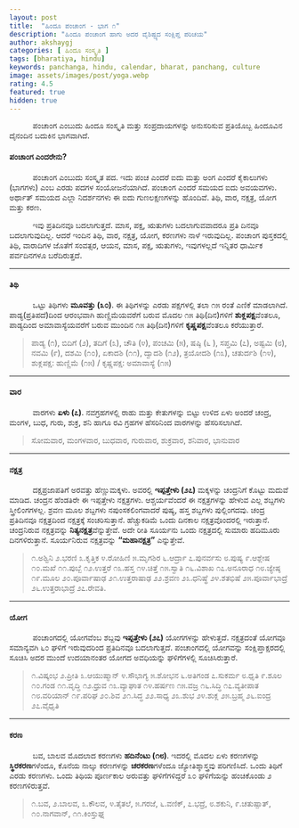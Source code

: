 ```yaml
---
layout: post
title:  "ಹಿಂದೂ ಪಂಚಾಂಗ - ಭಾಗ ೧"
description: "ಹಿಂದೂ ಪಂಚಾಂಗ ಹಾಗು ಅದರ ವೈಶಿಷ್ಟ್ಯದ ಸಂಕ್ಷಿಪ್ತ ಪರಿಚಯ"
author: akshaygj
categories: [ ಹಿಂದೂ ಸಂಸ್ಕೃತಿ ]
tags: [bharatiya, hindu]
keywords: panchanga, hindu, calendar, bharat, panchang, culture
image: assets/images/post/yoga.webp
rating: 4.5
featured: true
hidden: true
---
```


&emsp;&emsp;&emsp;ಪಂಚಾಂಗ ಎಂಬುದು ಹಿಂದೂ ಸಂಸ್ಕೃತಿ ಮತ್ತು ಸಂಪ್ರದಾಯಗಳನ್ನು ಅನುಸರಿಸುವ ಪ್ರತಿಯೊಬ್ಬ ಹಿಂದೂವಿನ ದೈನಂದಿನ ಬದುಕಿನ ಭಾಗವಾಗಿದೆ.

#### ಪಂಚಾಂಗ ಎಂದರೇನು?
&emsp;&emsp;&emsp;ಪಂಚಾಂಗ ಎಂಬುದು ಸಂಸ್ಕೃತ ಪದ. ಇದು ಪಂಚ ಎಂದರೆ ಐದು ಮತ್ತು ಅಂಗ ಎಂದರೆ ಕೈಕಾಲುಗಳು (ಭಾಗಗಳು) ಎಂಬ ಎರಡು ಪದಗಳ ಸಂಯೋಜನೆಯಾಗಿದೆ. ಪಂಚಾಂಗ ಎಂದರೆ ಸಮಯದ ಐದು ಅವಯವಗಳು. ಅರ್ಥಾತ್ ಸಮಯದ ಎಲ್ಲಾ ನಿದರ್ಶನಗಳು ಈ ಐದು ಗುಣಲಕ್ಷಣಗಳನ್ನು ಹೊಂದಿವೆ. ತಿಥಿ, ವಾರ, ನಕ್ಷತ್ರ, ಯೋಗ ಮತ್ತು ಕರಣ.

&emsp;&emsp;&emsp;ಇವು ಪ್ರತಿದಿನವೂ ಬದಲಾಗುತ್ತದೆ. ಮಾಸ, ಪಕ್ಷ, ಋತುಗಳು ಬದಲಾಗುವವಾದರೂ ಪ್ರತಿ ದಿನವೂ ಬದಲಾಗುವುದಿಲ್ಲ. ಆದರೆ ಇಂದಿನ ತಿಥಿ, ವಾರ, ನಕ್ಷತ್ರ, ಯೋಗ, ಕರಣಗಳು ನಾಳೆ ಇರುವುದಿಲ್ಲ. ಪಂಚಾಂಗ ಪುಸ್ತಕದಲ್ಲಿ ತಿಥಿ, ವಾರಾದಿಗಳ ಜೊತೆಗೆ ಸಂವತ್ಸರ, ಆಯನ, ಮಾಸ, ಪಕ್ಷ, ಋತುಗಳು, ಇವುಗಳಲ್ಲದೆ ಇನ್ನಿತರ ಧಾರ್ಮಿಕ ಪರ್ವದಿನಗಳೂ ಬರೆದಿರುತ್ತದೆ.

---
#### ತಿಥಿ
&emsp;&emsp;&emsp;ಒಟ್ಟು ತಿಥಿಗಳು <b>ಮೂವತ್ತು (೩೦)</b>. ಈ ತಿಥಿಗಳನ್ನು ಎರಡು ಪಕ್ಷಗಳಲ್ಲಿ ತಲಾ ೧೫ ರಂತೆ ಎಣಿಕೆ ಮಾಡಲಾಗಿದೆ. ಪಾಡ್ಯ(ಪ್ರತಿಪದೆ)ದಿಂದ ಆರಂಭವಾಗಿ ಹುಣ್ಣಿಮೆಯವರೆಗೆ ಬರುವ ಮೊದಲ ೧೫ ತಿಥಿ(ದಿನ)ಗಳಿಗೆ <b>ಶುಕ್ಲಪಕ್ಷ</b>ವೆಂತಲೂ, ಪಾಡ್ಯದಿಂದ ಅಮಾವಾಸ್ಯೆಯವರೆಗೆ ಬರುವ ಮುಂದಿನ ೧೫ ತಿಥಿ(ದಿನ)ಗಳಿಗೆ <b>ಕೃಷ್ಣಪಕ್ಷ</b>ವೆಂತಲೂ ಕರೆಯುತ್ತಾರೆ.
> ಪಾಡ್ಯ (೧), ಬಿದಿಗೆ (೨), ತದಿಗೆ (೩), ಚೌತಿ (೪), ಪಂಚಮಿ (೫), ಷಷ್ಠಿ (೬ ), ಸಪ್ತಮಿ (೭), ಅಷ್ಟಮಿ (೮), ನವಮಿ (೯), ದಶಮಿ (೧೦), ಏಕಾದಶಿ (೧೧), ದ್ವಾದಶಿ (೧೨), ತ್ರಯೋದಶಿ (೧೩), ಚತುರ್ದಶಿ (೧೪),<br>ಶುಕ್ಲಪಕ್ಷ: ಹುಣ್ಣಿಮೆ (೧೫) / ಕೃಷ್ಣಪಕ್ಷ: ಅಮಾವಾಸ್ಯೆ (೧೫)

---
#### ವಾರ
&emsp;&emsp;&emsp;ವಾರಗಳು <b>ಏಳು (೭)</b>. ನವಗ್ರಹಗಳಲ್ಲಿ ರಾಹು ಮತ್ತು ಕೇತುಗಳನ್ನು ಬಿಟ್ಟು ಉಳಿದ ಏಳು ಅಂದರೆ ಚಂದ್ರ, ಮಂಗಳ, ಬುಧ, ಗುರು, ಶುಕ್ರ, ಶನಿ ಹಾಗೂ ರವಿ ಗ್ರಹಗಳ ಹೆಸರಿನಿಂದ ವಾರಗಳನ್ನು ಹೆಸರಿಸಲಾಗಿದೆ.
> ಸೋಮವಾರ, ಮಂಗಳವಾರ, ಬುಧವಾರ, ಗುರುವಾರ, ಶುಕ್ರವಾರ, ಶನಿವಾರ, ಭಾನುವಾರ

---
#### ನಕ್ಷತ್ರ
&emsp;&emsp;&emsp;ದಕ್ಷಪ್ರಜಾಪತಿಗೆ ಅರವತ್ತು ಹೆಣ್ಣುಮಕ್ಕಳು. ಅವರಲ್ಲಿ <b>ಇಪ್ಪತ್ತೇಳು (೨೭)</b> ಮಕ್ಕಳನ್ನು ಚಂದ್ರನಿಗೆ ಕೊಟ್ಟು ಮದುವೆ ಮಾಡಿದ. ಚಂದ್ರನ ಹೆಂಡತಿರೇ ಈ ಇಪ್ಪತ್ತೇಳು ನಕ್ಷತ್ರಗಳು. ಆಶ್ಚರ್ಯವೆಂದರೆ ಈ ನಕ್ಷತ್ರಗಳನ್ನು ಹೇಳುವ ಎಲ್ಲ ಶಬ್ದಗಳು ಸ್ತ್ರೀಲಿಂಗಗಳಲ್ಲ. ಶ್ರವಣ ಮೂಲ ಶಬ್ದಗಳು ನಪುಂಸಕಲಿಂಗವಾದರೆ ಪುಷ್ಯ, ಹಸ್ತ ಶಬ್ದಗಳು ಪುಲ್ಲಿಂಗದವು. ಚಂದ್ರ ಪ್ರತಿದಿನವೂ ನಕ್ಷತ್ರದಿಂದ ನಕ್ಷತ್ರಕ್ಕೆ ಸಂಚರಿಸುತ್ತಾನೆ. ಹೆಚ್ಚುಕಡಿಮೆ ಒಂದು ದಿನಕಾಲ ನಕ್ಷತ್ರವೊಂದರಲ್ಲಿ ಇರುತ್ತಾನೆ. ಚಂದ್ರನಿರುವ ನಕ್ಷತ್ರವನ್ನು <b>ನಿತ್ಯನಕ್ಷತ್ರ</b>ವೆನ್ನುತ್ತೇವೆ. ಅದೇ ರೀತಿ ಸೂರ್ಯನು ಒಂದು ನಕ್ಷತ್ರದಲ್ಲಿ ಸುಮಾರು ಹದಿಮೂರು ದಿನಗಳಿರುತ್ತಾನೆ. ಸೂರ್ಯನಿರುವ ನಕ್ಷತ್ರವನ್ನು <b>“ಮಹಾನಕ್ಷತ್ರ”</b> ಎನ್ನುತ್ತೇವೆ.

> ೧.ಅಶ್ವಿನಿ ೨.ಭರಣಿ ೩.ಕೃತ್ತಿಕ ೪.ರೋಹಿಣಿ ೫.ಮೃಗಶಿರ ೬.ಆರ್ದ್ರಾ ೭.ಪುನರ್ವಸು ೮.ಪುಷ್ಯ ೯.ಆಶ್ಲೇಷ ೧೦.ಮಖೆ ೧೧.ಪುಬ್ಬೆ ೧೨.ಉತ್ತರೆ ೧೩.ಹಸ್ತ ೧೪.ಚಿತ್ತೆ ೧೫.ಸ್ವಾತಿ ೧೬.ವಿಶಾಖ ೧೭.ಅನೂರಾಧ ೧೮.ಜ್ಯೇಷ್ಠ ೧೯.ಮೂಲ ೨೦.ಪೂರ್ವಾಷಾಢ ೨೧.ಉತ್ತರಾಷಾಢ ೨೨.ಶ್ರವಣ ೨೩.ಧನಿಷ್ಥೆ ೨೪.ಶತಭಿಷೆ ೨೫.ಪೂರ್ವಾಭಾದ್ರೆ ೨೬.ಉತ್ತರಾಭಾದ್ರೆ ೨೭.ರೇವತಿ.

---
#### ಯೋಗ
&emsp;&emsp;&emsp;ಪಂಚಾಂಗದಲ್ಲಿ ಯೋಗವೆಂಬ ಶಬ್ದವು <b>ಇಪ್ಪತ್ತೇಳು (೨೭)</b> ಯೋಗಗಳನ್ನು ಹೇಳುತ್ತದೆ. ನಕ್ಷತ್ರದಂತೆ ಯೋಗವೂ ಸಮಾನ್ಯವಗಿ ೬೦ ಘಳಿಗೆ ಇರುವುದರಿಂದ ಪ್ರತಿದಿನವೂ ಬದಲಾಗುತ್ತದೆ. ಪಂಚಾಂಗದಲ್ಲಿ ಯೋಗವನ್ನು ಸಂಕ್ಷಿಪ್ತಾಕ್ಷರದಲ್ಲಿ ಸೂಚಿಸಿ ಅದರ ಮುಂದೆ ಉದಯಾನಂತರ ಯೋಗದ ಅವಧಿಯನ್ನು ಘಳಿಗೆಗಳಲ್ಲಿ ಸೂಚಿಸಿರುತ್ತಾರೆ.

> ೧.ವಿಷ್ಕಂಭ ೨.ಪ್ರೀತಿ ೩.ಆಯುಷ್ಮಾನ್ ೪.ಸೌಭಾಗ್ಯ ೫.ಶೋಭನ ೬.ಅತಿಗಂಡ ೭.ಸುಕರ್ಮ ೮.ಧೃತಿ ೯.ಶೂಲ ೧೦.ಗಂಡ ೧೧.ವೃದ್ಢಿ ೧೨.ಧ್ರುವ ೧೩.ವ್ಯಾಘಾತ ೧೪.ಹರ್ಷಣ ೧೫.ವಜ್ರ ೧೬.ಸಿದ್ಧಿ ೧೭.ವ್ಯತೀಪಾತ ೧೮.ವರಿಯಾನ್ ೧೯.ಪರಿಘ ೨೦.ಶಿವ ೨೧.ಸಿದ್ಧ ೨೨.ಸಾಧ್ಯ ೨೩.ಶುಭ ೨೪.ಶುಕ್ಲ ೨೫.ಬ್ರಹ್ಮ ೨೬.ಐಂದ್ರ ೨೭.ವೈಧೃತಿ

---
#### ಕರಣ
&emsp;&emsp;&emsp;ಬವ, ಬಾಲವ ಮೊದಲಾದ ಕರಣಗಳು <b>ಹದಿನೆಂಟು (೧೮)</b>. ಇದರಲ್ಲಿ ಮೊದಲ ಏಳು ಕರಣಗಳನ್ನು <b>ಸ್ಥಿರಕರಣ</b>ಗಳೆಂದೂ, ಕೊನೆಯ ನಾಲ್ಕು ಕರಣಗಳನ್ನು <b>ಚರಕರಣ</b>ಗಳೆಂದೂ ಜ್ಯೋತಿಶ್ಶಾಸ್ತ್ರವು ಪರಿಗಣಿಸಿದೆ. ಒಂದು ತಿಥಿಗೆ ಎರಡು ಕರಣಗಳು. ಒಂದು ತಿಥಿಯ ಪೂರ್ಣಕಾಲ ಅರುವತ್ತು ಘಳಿಗೆಗಳಿದ್ದರೆ ೩೦ ಘಳಿಗೆಯನ್ನು ಹಂಚಿಕೊಂಡು ೨ ಕರಣಗಳಿರುತ್ತವೆ.

> ೧.ಬವ, ೨.ಬಾಲವ, ೩.ಕೌಲವ, ೪.ತೈತಲೆ, ೫.ಗರಜೆ, ೬.ವಣಿಕ್, ೭.ಭದ್ರೆ, ೮.ಶಕುನಿ, ೯.ಚತುಷ್ಪಾತ್, ೧೦.ನಾಗವಾನ್, ೧೧.ಕಿಂಸ್ತುಘ್ನ


